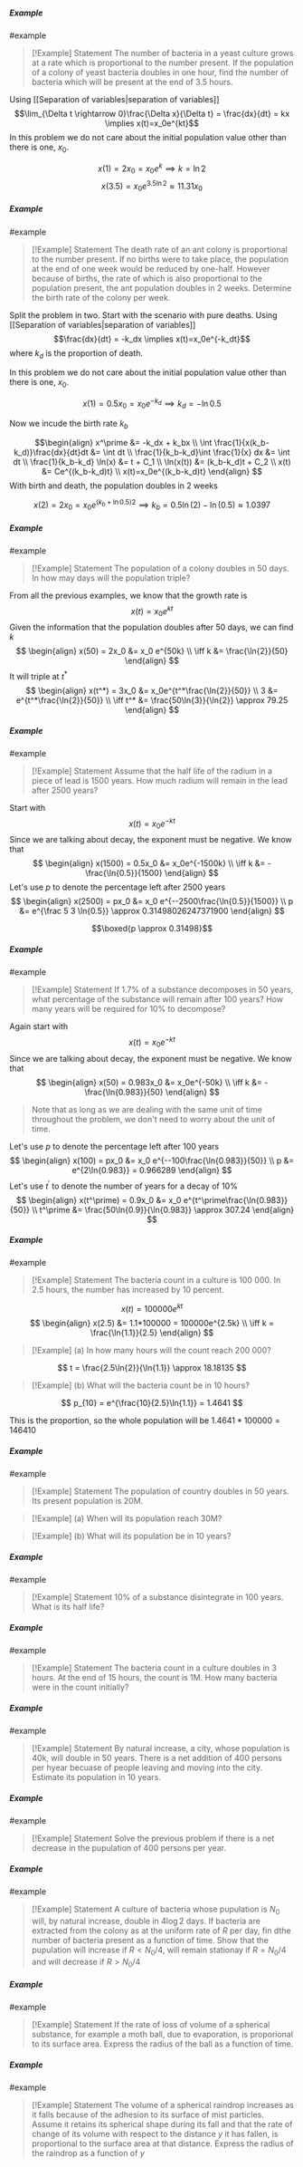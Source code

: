 ##### Example
#example 
> [!Example] Statement
> The number of bacteria in a yeast culture grows at a rate which is proportional to the number present. If the population of a colony of yeast bacteria doubles in one hour, find the number of bacteria which will be present at the end of 3.5 hours.

Using [[Separation of variables|separation of variables]]
$$\lim_{\Delta t \rightarrow 0}\frac{\Delta x}{\Delta t} = \frac{dx}{dt} = kx \implies x(t)=x_0e^{kt}$$
In this problem we do not care about the initial population value other than there is one, $x_0$.

$$x(1) = 2x_0 = x_0e^{k} \implies k=\ln{2}$$
$$x(3.5) = x_0e^{3.5\ln 2} \approx 11.31x_0  $$
##### Example
#example 
> [!Example] Statement
> The death rate of an ant colony is proportional to the number present. If no births were to take place, the population at the end of one week would be reduced by one-half. However because of births, the rate of which is also proportional to the population present, the ant population doubles in 2 weeks. Determine the birth rate of the colony per week.

Split the problem in two. Start with the scenario with pure deaths.
Using [[Separation of variables|separation of variables]]
$$\frac{dx}{dt} = -k_dx \implies x(t)=x_0e^{-k_dt}$$
where $k_d$ is the proportion of death.

In this problem we do not care about the initial population value other than there is one, $x_0$.

$$x(1) = 0.5x_0 = x_0e^{-k_d} \implies k_d=-\ln{0.5}$$

Now we incude the birth rate $k_b$

$$\begin{align}
x^\prime &= -k_dx + k_bx \\
\int \frac{1}{x(k_b-k_d)}\frac{dx}{dt}dt &= \int  dt \\
\frac{1}{k_b-k_d}\int \frac{1}{x} dx &= \int  dt \\
\frac{1}{k_b-k_d} \ln(x) &= t + C_1 \\
\ln(x(t)) &= (k_b-k_d)t + C_2 \\
x(t) &= Ce^{(k_b-k_d)t} \\
x(t)=x_0e^{(k_b-k_d)t}
\end{align}
$$
With birth and death, the population doubles in 2 weeks

$$x(2) = 2x_0 = x_0e^{(k_b+\ln 0.5)2} \implies k_b= 0.5\ln(2) - \ln(0.5) \approx 1.0397  $$


##### Example
#example 
> [!Example] Statement
> The population of a colony doubles in 50 days. In how may days will the population triple?

From all the previous examples, we know that the growth rate is
$$
x(t) = x_0e^{kt}
$$
Given the information that the population doubles after 50 days, we can find $k$
$$
\begin{align}
x(50) = 2x_0 &= x_0 e^{50k} \\
\iff k &= \frac{\ln{2}}{50}
\end{align}
$$
It will triple at $t^*$
$$
\begin{align}
x(t^*) = 3x_0 &= x_0e^{t^*\frac{\ln{2}}{50}} \\
3 &= e^{t^*\frac{\ln{2}}{50}} \\
\iff t^* &= \frac{50\ln{3}}{\ln{2}} \approx 79.25
\end{align}
$$

##### Example
#example 
> [!Example] Statement
> Assume that the half life of the radium in a piece of lead is 1500 years. How much radium will remain in the lead after 2500 years?

Start with
$$x(t) = x_0e^{-kt}$$
Since we are talking about decay, the exponent must be negative. We know that
$$
\begin{align}
x(1500) = 0.5x_0 &= x_0e^{-1500k} \\
\iff k &= -\frac{\ln{0.5}}{1500}
\end{align}
$$
Let's use $p$ to denote the percentage left after 2500 years 
$$
\begin{align}
x(2500) = px_0 &= x_0 e^{--2500\frac{\ln{0.5}}{1500}} \\ 
p &= e^{\frac 5 3 \ln{0.5}} \approx 0.31498026247371900
\end{align}
$$

$$\boxed{p \approx 0.31498}$$

##### Example
#example 
> [!Example] Statement
> If 1.7% of a substance decomposes in 50 years, what percentage of the substance will remain after 100 years? How many years will be required for 10% to decompose?

Again start with
$$x(t) = x_0e^{-kt}$$
Since we are talking about decay, the exponent must be negative. We know that
$$
\begin{align}
x(50) = 0.983x_0 &= x_0e^{-50k} \\
\iff k &= -\frac{\ln{0.983}}{50}
\end{align}
$$
> Note that as long as we are dealing with the same unit of time throughout the problem, we don't need to worry about the unit of time.

Let's use $p$ to denote the percentage left after 100 years 
$$
\begin{align}
x(100) = px_0 &= x_0 e^{--100\frac{\ln{0.983}}{50}} \\ 
p &= e^{2\ln{0.983}} = 0.966289
\end{align}
$$
Let's use $t^\prime$ to denote the number of years for a decay of 10%
$$
\begin{align}
x(t^\prime) = 0.9x_0 &= x_0 e^{t^\prime\frac{\ln{0.983}}{50}} \\ 
t^\prime &= \frac{50\ln{0.9}}{\ln{0.983}} \approx 307.24
\end{align}
$$

##### Example
#example 
> [!Example] Statement
> The bacteria count in a culture is 100 000. In 2.5 hours, the number has increased by 10 percent. 

$$
x(t) = 100000e^{kt}
$$
$$
\begin{align}
x(2.5) &= 1.1*100000 = 100000e^{2.5k} \\
\iff k = \frac{\ln{1.1}}{2.5}
\end{align}
$$


> [!Example] (a)
> In how many hours will the count reach 200 000?

$$
t = \frac{2.5\ln{2}}{\ln{1.1}} \approx 18.18135
$$


> [!Example] (b)
> What will the bacteria count be in 10 hours?

$$
p_{10} = e^{\frac{10}{2.5}\ln{1.1}} = 1.4641
$$

This is the proportion, so the whole population will be $1.4641 * 100000 = 146410$


##### Example
#example 
> [!Example]  Statement
> The population of country doubles in 50 years. Its present population is 20M.
>   


> [!Example] (a)
> When will its population reach 30M?



> [!Example] (b)
> What will its population be in 10 years?


##### Example
#example 
> [!Example] Statement
> 10% of a substance disintegrate in 100 years. What is its half life?


##### Example
#example 
> [!Example] Statement
> The bacteria count in a culture doubles in 3 hours. At the end of 15 hours, the count is 1M. How many bacteria were in the count initially?



##### Example
#example 
> [!Example] Statement
> By natural increase, a city, whose population is 40k, will double in 50 years. There is a net addition of 400 persons per hyear becuase of people leaving and moving into the city. Estimate its population in 10 years.


##### Example
#example 
> [!Example] Statement
> Solve the previous problem if there is a net decrease in the pupulation of 400 persons per year.


##### Example
#example 
> [!Example] Statement
> A culture of bacteria whose pupulation is $N_0$ will, by natural increase, double in $4\log 2$ days. If bacteria are extracted from the colony as at the uniform rate of $R$ per day, fin dthe number of bacteria present as a function of time. Show that the pupulation will increase if $R \lt N_0/4$, will remain stationay if $R=N_0/4$ and will decrease if $R \gt N_0/4$


##### Example
#example 
> [!Example] Statement
> If the rate of loss of volume of a spherical substance, for example a moth ball, due to evaporation, is proporional to its surface area. Express the radius of the ball as a function of time.


##### Example
#example 
> [!Example] Statement
> The volume of a spherical raindrop increases as it falls because of the adhesion to its surface of mist particles. Assume it retains its spherical shape during its fall and that the rate of change of its volume with respect to the distance $y$ it has fallen, is proportional to the surface area at that distance. Express the radius of the raindrop as a function of $y$


















